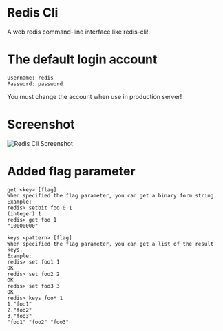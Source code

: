 Redis Cli
===
A web redis command-line interface like redis-cli!

The default login account
===
```
Username: redis
Password: password
```

You must change the account when use in production server!

Screenshot
===
![Redis Cli Screenshot](https://raw.github.com/lixianlin/redis-cli/master/screenshot.png)

Added flag parameter
===

```
get <key> [flag]
When specified the flag parameter, you can get a binary form string.
Example:
redis> setbit foo 0 1
(integer) 1
redis> get foo 1
"10000000"
```

```
keys <pattern> [flag]
When specified the flag parameter, you can get a list of the result keys.
Example:
redis> set foo1 1
OK
redis> set foo2 2
OK
redis> set foo3 3
OK
redis> keys foo* 1
1."foo1"
2."foo2"
3."foo3"
"foo1" "foo2" "foo3"
```
